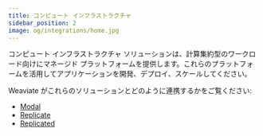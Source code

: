 ```yaml
---
title: コンピュート インフラストラクチャ
sidebar_position: 2
image: og/integrations/home.jpg
---
```


コンピュート インフラストラクチャ ソリューションは、計算集約型のワークロード向けにマネージド プラットフォームを提供します。これらのプラットフォームを活用してアプリケーションを開発、デプロイ、スケールしてください。

Weaviate がこれらのソリューションとどのように連携するかをご覧ください:
* [Modal](/integrations/compute-infrastructure/modal)
* [Replicate](/integrations/compute-infrastructure/replicate)
* [Replicated](/integrations/compute-infrastructure/replicated)

